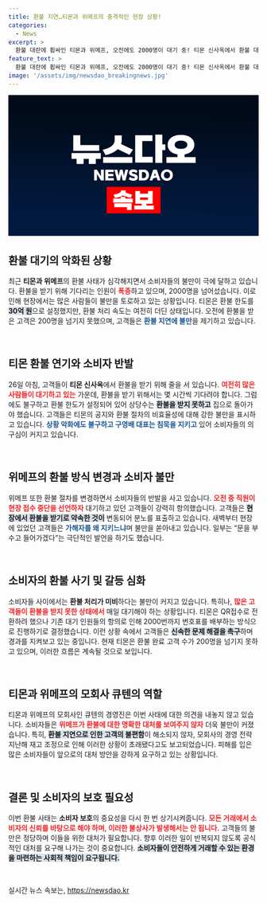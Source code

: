 ```yaml
---
title: 환불 지연…티몬과 위메프의 충격적인 현장 상황!
categories:
  - News
excerpt: >
  환불 대란에 휩싸인 티몬과 위메프, 오전에도 2000명이 대기 중! 티몬 신사옥에서 환불 대기인원이 늘어나는 가운데, 고객들의 불만이 폭발하고 경찰과의 마찰도 발생했다. 과연 이 사태의 끝은 어디일까? 클릭하기 위해선 더 알아보세요!
feature_text: >
  환불 대란에 휩싸인 티몬과 위메프, 오전에도 2000명이 대기 중! 티몬 신사옥에서 환불 대기인원이 늘어나는 가운데, 고객들의 불만이 폭발하고 경찰과의 마찰도 발생했다. 과연 이 사태의 끝은 어디일까? 클릭하기 위해선 더 알아보세요!
image: '/assets/img/newsdao_breakingnews.jpg'
---
```


<p><img src="/assets/img/newsdao_breakingnews.jpg" alt="implanttips 속보" /></p>

<h2 data-ke-size="size26">환불 대기의 악화된 상황</h2>

<p data-ke-size="size16">최근 <b>티몬과 위메프</b>의 환불 사태가 심각해지면서 소비자들의 불만이 극에 달하고 있습니다. 환불을 받기 위해 기다리는 인원이 <b><span style="color: #ee2323;">폭증</span></b>하고 있으며, 2000명을 넘어섰습니다. 이로 인해 현장에서는 많은 사람들이 불만을 토로하고 있는 상황입니다. 티몬은 환불 한도를 <b><span style="background-color: #21538527;">30억 원</span></b>으로 설정했지만, 환불 처리 속도는 여전히 더딘 상태입니다. 오전에 환불을 받은 고객은 200명을 넘기지 못했으며, 고객들은 <b><span style="color: #1a5490;">환불 지연에 불만</span></b>을 제기하고 있습니다.</p>

<p data-ke-size="size16">&nbsp;</p>

<h2 data-ke-size="size26">티몬 환불 연기와 소비자 반발</h2>

<p data-ke-size="size16">26일 아침, 고객들이 <b>티몬 신사옥</b>에서 환불을 받기 위해 줄을 서 있습니다. <b><span style="color: #ee2323;">여전히 많은 사람들이 대기하고 있는</span></b> 가운데, 환불을 받기 위해서는 몇 시간씩 기다려야 합니다. 그럼에도 불구하고 환불 한도가 설정되어 있어 상당수는 <b><span style="background-color: #21538527;">환불을 받지 못하고</span></b> 집으로 돌아가야 했습니다. 고객들은 티몬의 공지와 환불 절차의 비효율성에 대해 강한 불만을 표시하고 있습니다. <b><span style="color: #1a5490;">상황 악화에도 불구하고 구영배 대표는 침묵을 지키고</span></b> 있어 소비자들의 의구심이 커지고 있습니다.</p>

<p data-ke-size="size16">&nbsp;</p>

<h2 data-ke-size="size26">위메프의 환불 방식 변경과 소비자 불만</h2>

<p data-ke-size="size16">위메프 또한 환불 절차를 변경하면서 소비자들의 반발을 사고 있습니다. <b><span style="color: #ee2323;">오전 중 직원이 현장 접수 중단을 선언하자</span></b> 대기하고 있던 고객들이 강력히 항의했습니다. 고객들은 <b><span style="background-color: #21538527;">현장에서 환불을 받기로 약속한 것이</span></b> 변동되어 분노를 표출하고 있습니다. 새벽부터 현장에 있었던 고객들은 <b><span style="color: #1a5490;">가해자를 왜 지키느냐</span></b>며 불만을 쏟아내고 있습니다. 일부는 “문을 부수고 들어가겠다”는 극단적인 발언을 하기도 했습니다.</p>

<p data-ke-size="size16">&nbsp;</p>

<h2 data-ke-size="size26">소비자의 환불 사기 및 갈등 심화</h2>

<p data-ke-size="size16">소비자들 사이에서는 <b>환불 처리가 미비</b>하다는 불만이 커지고 있습니다. 특히나, <b><span style="color: #ee2323;">많은 고객들이 환불을 받지 못한 상태에서</span></b> 매일 대기해야 하는 상황입니다. 티몬은 QR접수로 전환하려 했으나 기존 대기 인원들의 항의로 인해 2000번까지 번호표를 배부하는 방식으로 진행하기로 결정했습니다. 이런 상황 속에서 고객들은 <b><span style="background-color: #21538527;">신속한 문제 해결을 촉구</span></b>하며 경과를 지켜보고 있는 중입니다. 현재 티몬은 환불 완료 고객 수가 200명을 넘기지 못하고 있으며, 이러한 흐름은 계속될 것으로 보입니다.</p>

<p data-ke-size="size16">&nbsp;</p>

<h2 data-ke-size="size26">티몬과 위메프의 모회사 큐텐의 역할</h2>

<p data-ke-size="size16">티몬과 위메프의 모회사인 큐텐의 경영진은 이번 사태에 대한 의견을 내놓지 않고 있습니다. 소비자들은 <b><span style="color: #ee2323;">위메프가 환불에 대한 명확한 대처를 보여주지 않자</span></b> 더욱 불만이 커졌습니다. 특히, <b><span style="background-color: #21538527;">환불 지연으로 인한 고객의 불편함</span></b>이 해소되지 않자, 모회사의 경영 전략 지난해 재고 조정으로 인해 이러한 상황이 초래됐다고도 보고되었습니다. 피해를 입은 많은 소비자들이 앞으로의 대처 방안을 강하게 요구하고 있는 상황입니다.</p>

<p data-ke-size="size16">&nbsp;</p>

<h2 data-ke-size="size26">결론 및 소비자의 보호 필요성</h2>

<p data-ke-size="size16">이번 환불 사태는 <b>소비자 보호</b>의 중요성을 다시 한 번 상기시켜줍니다. <b><span style="color: #ee2323;">모든 거래에서 소비자의 신뢰를 바탕으로 해야 하며, 이러한 불상사가 발생해서는 안 됩니다.</span></b> 고객들의 불만은 정당하며 이들을 위한 대처가 필요합니다. 향후 이러한 일이 반복되지 않도록 공식적인 대처를 요구해 나가는 것이 중요합니다. <b><span style="background-color: #21538527;">소비자들이 안전하게 거래할 수 있는 환경을 마련하는 사회적 책임이 요구됩니다.</span></b></p>

<p data-ke-size="size16">&nbsp;</p>
실시간 뉴스 속보는, <a href="https://newsdao.kr" rel="dofollow">https://newsdao.kr</a>


